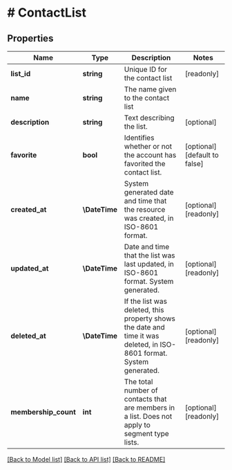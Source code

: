 # # ContactList

## Properties

Name | Type | Description | Notes
------------ | ------------- | ------------- | -------------
**list_id** | **string** | Unique ID for the contact list | [readonly]
**name** | **string** | The name given to the contact list |
**description** | **string** | Text describing the list. | [optional]
**favorite** | **bool** | Identifies whether or not the account has favorited the contact list. | [optional] [default to false]
**created_at** | **\DateTime** | System generated date and time that the resource was created, in ISO-8601 format. | [optional] [readonly]
**updated_at** | **\DateTime** | Date and time that the list was last updated, in ISO-8601 format. System generated. | [optional] [readonly]
**deleted_at** | **\DateTime** | If the list was deleted, this property shows the date and time it was deleted, in ISO-8601 format. System generated. | [optional] [readonly]
**membership_count** | **int** | The total number of contacts that are members in a list. Does not apply to segment type lists. | [optional] [readonly]

[[Back to Model list]](../../README.md#models) [[Back to API list]](../../README.md#endpoints) [[Back to README]](../../README.md)
